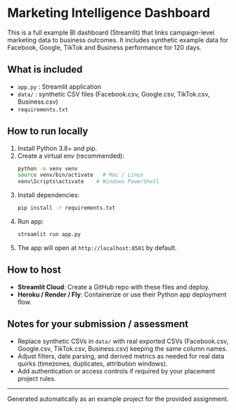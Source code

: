 # Marketing Intelligence Dashboard

This is a full example BI dashboard (Streamlit) that links campaign-level marketing data to business outcomes.
It includes synthetic example data for Facebook, Google, TikTok and Business performance for 120 days.

## What is included
- `app.py` : Streamlit application
- `data/` : synthetic CSV files (Facebook.csv, Google.csv, TikTok.csv, Business.csv)
- `requirements.txt`

## How to run locally
1. Install Python 3.8+ and pip.
2. Create a virtual env (recommended):
   ```bash
   python -m venv venv
   source venv/bin/activate   # Mac / Linux
   venv\Scripts\activate    # Windows PowerShell
   ```
3. Install dependencies:
   ```bash
   pip install -r requirements.txt
   ```
4. Run app:
   ```bash
   streamlit run app.py
   ```
5. The app will open at `http://localhost:8501` by default.

## How to host
- **Streamlit Cloud**: Create a GitHub repo with these files and deploy.
- **Heroku / Render / Fly**: Containerize or use their Python app deployment flow.

## Notes for your submission / assessment
- Replace synthetic CSVs in `data/` with real exported CSVs (Facebook.csv, Google.csv, TikTok.csv, Business.csv) keeping the same column names.
- Adjust filters, date parsing, and derived metrics as needed for real data quirks (timezones, duplicates, attribution windows).
- Add authentication or access controls if required by your placement project rules.

---
Generated automatically as an example project for the provided assignment.

